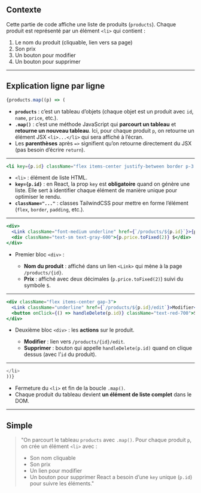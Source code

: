 ## **Contexte**

Cette partie de code affiche une liste de produits (`products`).
Chaque produit est représenté par un élément `<li>` qui contient :

1. Le nom du produit (cliquable, lien vers sa page)
2. Son prix
3. Un bouton pour modifier
4. Un bouton pour supprimer

---

## **Explication ligne par ligne**

```jsx
{products.map((p) => (
```

* **`products`** : c’est un tableau d’objets (chaque objet est un produit avec `id`, `name`, `price`, etc.).
* **`.map()`** : c’est une méthode JavaScript qui **parcourt un tableau** et **retourne un nouveau tableau**.
  Ici, pour chaque produit `p`, on retourne un élément JSX `<li>...</li>` qui sera affiché à l’écran.
* Les **parenthèses** après `=>` signifient qu’on retourne directement du JSX (pas besoin d’écrire `return`).

---

```jsx
<li key={p.id} className="flex items-center justify-between border p-3 rounded">
```

* `<li>` : élément de liste HTML.
* **`key={p.id}`** : en React, la prop `key` est **obligatoire** quand on génère une liste.
  Elle sert à identifier chaque élément de manière unique pour optimiser le rendu.
* **`className="..."`** : classes TailwindCSS pour mettre en forme l’élément (`flex`, `border`, `padding`, etc.).

---

```jsx
<div>
  <Link className="font-medium underline" href={`/products/${p.id}`}>{p.name}</Link>
  <div className="text-sm text-gray-600">{p.price.toFixed(2)} $</div>
</div>
```

* Premier bloc `<div>` :

  * **Nom du produit** : affiché dans un lien `<Link>` qui mène à la page `/products/{id}`.
  * **Prix** : affiché avec deux décimales (`p.price.toFixed(2)`) suivi du symbole `$`.

---

```jsx
<div className="flex items-center gap-3">
  <Link className="underline" href={`/products/${p.id}/edit`}>Modifier</Link>
  <button onClick={() => handleDelete(p.id)} className="text-red-700">Supprimer</button>
</div>
```

* Deuxième bloc `<div>` : les **actions** sur le produit.

  * **Modifier** : lien vers `/products/{id}/edit`.
  * **Supprimer** : bouton qui appelle `handleDelete(p.id)` quand on clique dessus (avec l’`id` du produit).

---

```jsx
</li>
))}
```

* Fermeture du `<li>` et fin de la boucle `.map()`.
* Chaque produit du tableau devient **un élément de liste complet** dans le DOM.

---

## **Simple**

> "On parcourt le tableau `products` avec `.map()`.
> Pour chaque produit `p`, on crée un élément `<li>` avec :
>
> * Son nom cliquable
> * Son prix
> * Un lien pour modifier
> * Un bouton pour supprimer
>   React a besoin d’une `key` unique (`p.id`) pour suivre les éléments."



